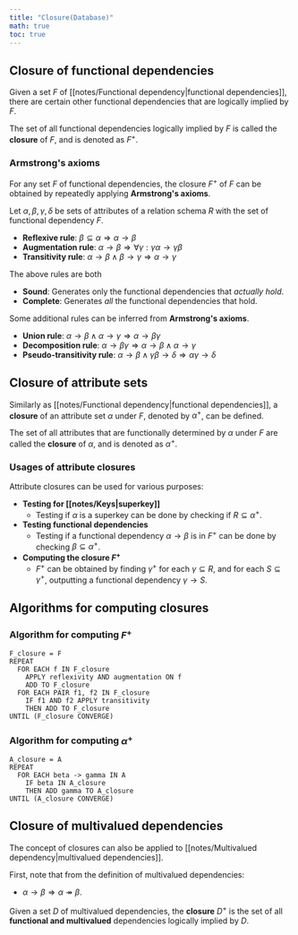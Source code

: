 ```yaml
---
title: "Closure(Database)"
math: true
toc: true
---
```


## Closure of functional dependencies

Given a set $F$ of [[notes/Functional dependency|functional dependencies]], there are certain other functional dependencies that are logically implied by $F$.

The set of all functional dependencies logically implied by $F$ is called the **closure** of $F$, and is denoted as $F^+$.

### Armstrong's axioms

For any set $F$ of functional dependencies, the closure $F^+$ of $F$ can be obtained by repeatedly applying **Armstrong's axioms**.

Let $\alpha, \beta, \gamma, \delta$ be sets of attributes of a relation schema $R$ with the set of functional dependency $F$.

- **Reflexive rule**: $\beta \subseteq \alpha \Rightarrow \alpha \to \beta$
- **Augmentation rule**: $\alpha \to \beta \Rightarrow \forall \gamma: \gamma\alpha \to \gamma\beta$
- **Transitivity rule**: $\alpha \to \beta \land \beta \to \gamma \Rightarrow \alpha \to \gamma$

The above rules are both
- **Sound**: Generates only the functional dependencies that _actually hold_.
- **Complete**: Generates _all_ the functional dependencies that hold.

Some additional rules can be inferred from **Armstrong's axioms**.

- **Union rule**: $\alpha \to \beta \land \alpha \to \gamma \Rightarrow \alpha \to \beta\gamma$
- **Decomposition rule**: $\alpha \to \beta\gamma \Rightarrow \alpha \to \beta \land \alpha \to \gamma$
- **Pseudo-transitivity rule**: $\alpha \to \beta \land \gamma\beta \to \delta \Rightarrow \alpha\gamma \to \delta$

## Closure of attribute sets

Similarly as [[notes/Functional dependency|functional dependencies]], a **closure** of an attribute set $\alpha$ under $F$, denoted by $\alpha^+$, can be defined.

The set of all attributes that are functionally determined by $\alpha$ under $F$ are called the **closure** of $\alpha$, and is denoted as $\alpha^+$.

### Usages of attribute closures

Attribute closures can be used for various purposes:

- **Testing for [[notes/Keys|superkey]]**
  - Testing if $\alpha$ is a superkey can be done by checking if $R \subseteq \alpha^+$.
- **Testing functional dependencies**
  - Testing if a functional dependency $\alpha \to \beta$ is in $F^+$ can be done by checking $\beta \subseteq \alpha^+$.
- **Computing the closure $F^+$**
  - $F^+$ can be obtained by finding $\gamma^+$ for each $\gamma \subseteq R$, and for each $S \subseteq \gamma^+$, outputting a functional dependency $\gamma \to S$.

## Algorithms for computing closures

### Algorithm for computing $F^+$

```
F_closure = F
REPEAT
  FOR EACH f IN F_closure
    APPLY reflexivity AND augmentation ON f
    ADD TO F_closure
  FOR EACH PAIR f1, f2 IN F_closure
    IF f1 AND f2 APPLY transitivity
    THEN ADD TO F_closure
UNTIL (F_closure CONVERGE)
```

### Algorithm for computing $\alpha^+$

```
A_closure = A
REPEAT
  FOR EACH beta -> gamma IN A
    IF beta IN A_closure
    THEN ADD gamma TO A_closure
UNTIL (A_closure CONVERGE)
```

## Closure of multivalued dependencies

The concept of closures can also be applied to [[notes/Multivalued dependency|multivalued dependencies]].

First, note that from the definition of multivalued dependencies:
- $\alpha \to \beta \Rightarrow \alpha \twoheadrightarrow \beta$.

Given a set $D$ of multivalued dependencies, the **closure** $D^+$ is the set of all **functional and multivalued** dependencies logically implied by $D$.